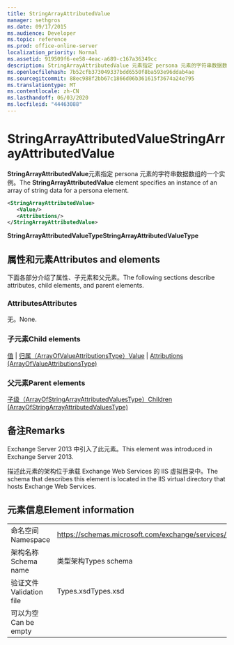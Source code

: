 ```yaml
---
title: StringArrayAttributedValue
manager: sethgros
ms.date: 09/17/2015
ms.audience: Developer
ms.topic: reference
ms.prod: office-online-server
localization_priority: Normal
ms.assetid: 919509f6-ee58-4eac-a689-c167a36349cc
description: StringArrayAttributedValue 元素指定 persona 元素的字符串数据数组的一个实例。
ms.openlocfilehash: 7b52cfb373049337bdd6550f8ba593e96ddab4ae
ms.sourcegitcommit: 88ec988f2bb67c1866d06b361615f3674a24e795
ms.translationtype: MT
ms.contentlocale: zh-CN
ms.lasthandoff: 06/03/2020
ms.locfileid: "44463088"
---
```

# <a name="stringarrayattributedvalue"></a><span data-ttu-id="bc984-103">StringArrayAttributedValue</span><span class="sxs-lookup"><span data-stu-id="bc984-103">StringArrayAttributedValue</span></span>

<span data-ttu-id="bc984-104">**StringArrayAttributedValue**元素指定 persona 元素的字符串数据数组的一个实例。</span><span class="sxs-lookup"><span data-stu-id="bc984-104">The **StringArrayAttributedValue** element specifies an instance of an array of string data for a persona element.</span></span> 
  
```XML
<StringArrayAttributedValue>
   <Value/>
   <Attributions/>
</StringArrayAttributedValue>
```

 <span data-ttu-id="bc984-105">**StringArrayAttributedValueType**</span><span class="sxs-lookup"><span data-stu-id="bc984-105">**StringArrayAttributedValueType**</span></span>
## <a name="attributes-and-elements"></a><span data-ttu-id="bc984-106">属性和元素</span><span class="sxs-lookup"><span data-stu-id="bc984-106">Attributes and elements</span></span>

<span data-ttu-id="bc984-107">下面各部分介绍了属性、子元素和父元素。</span><span class="sxs-lookup"><span data-stu-id="bc984-107">The following sections describe attributes, child elements, and parent elements.</span></span>
  
### <a name="attributes"></a><span data-ttu-id="bc984-108">Attributes</span><span class="sxs-lookup"><span data-stu-id="bc984-108">Attributes</span></span>

<span data-ttu-id="bc984-109">无。</span><span class="sxs-lookup"><span data-stu-id="bc984-109">None.</span></span>
  
### <a name="child-elements"></a><span data-ttu-id="bc984-110">子元素</span><span class="sxs-lookup"><span data-stu-id="bc984-110">Child elements</span></span>

<span data-ttu-id="bc984-111">[值](value.md)  | [归属（ArrayOfValueAttributionsType）](attributions-arrayofvalueattributionstype.md)</span><span class="sxs-lookup"><span data-stu-id="bc984-111">[Value](value.md) | [Attributions (ArrayOfValueAttributionsType)](attributions-arrayofvalueattributionstype.md)</span></span>
  
### <a name="parent-elements"></a><span data-ttu-id="bc984-112">父元素</span><span class="sxs-lookup"><span data-stu-id="bc984-112">Parent elements</span></span>

[<span data-ttu-id="bc984-113">子级（ArrayOfStringArrayAttributedValuesType）</span><span class="sxs-lookup"><span data-stu-id="bc984-113">Children (ArrayOfStringArrayAttributedValuesType)</span></span>](children-arrayofstringarrayattributedvaluestype.md)
  
## <a name="remarks"></a><span data-ttu-id="bc984-114">备注</span><span class="sxs-lookup"><span data-stu-id="bc984-114">Remarks</span></span>

<span data-ttu-id="bc984-115">Exchange Server 2013 中引入了此元素。</span><span class="sxs-lookup"><span data-stu-id="bc984-115">This element was introduced in Exchange Server 2013.</span></span>
  
<span data-ttu-id="bc984-116">描述此元素的架构位于承载 Exchange Web Services 的 IIS 虚拟目录中。</span><span class="sxs-lookup"><span data-stu-id="bc984-116">The schema that describes this element is located in the IIS virtual directory that hosts Exchange Web Services.</span></span>
  
## <a name="element-information"></a><span data-ttu-id="bc984-117">元素信息</span><span class="sxs-lookup"><span data-stu-id="bc984-117">Element information</span></span>

|||
|:-----|:-----|
|<span data-ttu-id="bc984-118">命名空间</span><span class="sxs-lookup"><span data-stu-id="bc984-118">Namespace</span></span>  <br/> |https://schemas.microsoft.com/exchange/services/2006/types  <br/> |
|<span data-ttu-id="bc984-119">架构名称</span><span class="sxs-lookup"><span data-stu-id="bc984-119">Schema name</span></span>  <br/> |<span data-ttu-id="bc984-120">类型架构</span><span class="sxs-lookup"><span data-stu-id="bc984-120">Types schema</span></span>  <br/> |
|<span data-ttu-id="bc984-121">验证文件</span><span class="sxs-lookup"><span data-stu-id="bc984-121">Validation file</span></span>  <br/> |<span data-ttu-id="bc984-122">Types.xsd</span><span class="sxs-lookup"><span data-stu-id="bc984-122">Types.xsd</span></span>  <br/> |
|<span data-ttu-id="bc984-123">可以为空</span><span class="sxs-lookup"><span data-stu-id="bc984-123">Can be empty</span></span>  <br/> ||
   

